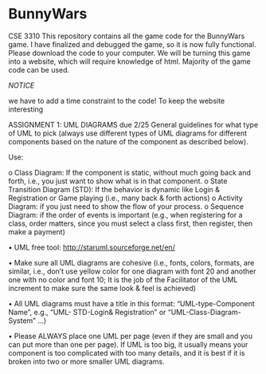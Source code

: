 # BunnyWars
CSE 3310
This repository contains all the game code for the BunnyWars game. I have finalized and debugged the game, so it is now fully functional. Please download the code to your computer. We will be turning this game into a website, which will require knowledge of html. Majority of the game code can be used.

*NOTICE*

we have to add a time constraint to the code! To keep the website interesting

ASSIGNMENT 1: UML DIAGRAMS due 2/25
General guidelines for what type of UML to pick (always use different types of UML diagrams for
different components based on the nature of the component as described below).

 Use:
 
o Class Diagram: If the component is static, without much going back and forth, i.e., you
just want to show what is in that component.
o State Transition Diagram (STD): If the behavior is dynamic like Login & Registration or
Game playing (i.e., many back & forth actions)
o Activity Diagram: if you just need to show the flow of your process.
o Sequence Diagram: if the order of events is important (e.g., when registering for a class,
order matters, since you must select a class first, then register, then make a payment)

• UML free tool: http://staruml.sourceforge.net/en/

• Make sure all UML diagrams are cohesive (i.e., fonts, colors, formats, are similar, i.e., don’t use
yellow color for one diagram with font 20 and another one with no color and font 10; It is the
job of the Facilitator of the UML increment to make sure the same look & feel is achieved)

• All UML diagrams must have a title in this format: “UML-type-Component Name”, e.g., “UML-
STD-Login& Registration” or “UML-Class-Diagram-System” ...)

• Please ALWAYS place one UML per page (even if they are small and you can put more than one
per page). If UML is too big, it usually means your component is too complicated with too many
details, and it is best if it is broken into two or more smaller UML diagrams.



